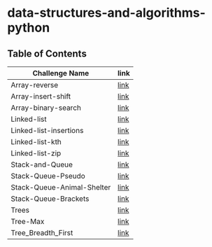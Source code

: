 # data-structures-and-algorithms-python

## Table of Contents

| Challenge Name             | link                                         |
|----------------------------|----------------------------------------------|
| Array-reverse              | [link](./array-reverse/README.md)            |
| Array-insert-shift         | [link](./array-insert-shift/README.md)       |
| Array-binary-search        | [link](./array-binary-search/README.md)      |
| Linked-list                | [link](linked_list/README.md)                | 
| Linked-list-insertions     | [link](linked_list_insertions/README.md)     | 
| Linked-list-kth            | [link](linked_list_kth/README.md)            |
| Linked-list-zip            | [link](linked_list_zip/README.md)            |
| Stack-and-Queue            | [link](stack_and_queue/README.md)            |
| Stack-Queue-Pseudo         | [link](stack_queue_pseudo/README.md)         |
| Stack-Queue-Animal-Shelter | [link](stack_queue_animal_shelter/README.md) |
| Stack-Queue-Brackets       | [link](stack_queue_brackets/README.md)       |
| Trees                      | [link](trees/README.md)                      |
| Tree-Max                   | [link](tree_max/README.md)                   |
| Tree_Breadth_First         | [link](tree_breadth_first/README.md)         |

